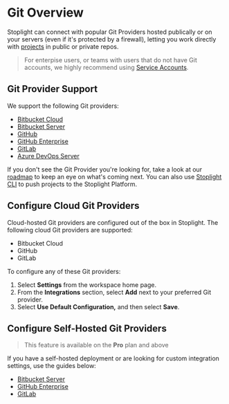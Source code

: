 # Git Overview

Stoplight can connect with popular Git Providers hosted publically or on your servers (even if it's protected by a firewall), letting you work directly with [projects](../../7.-projects/adding-projects.md) in public or private repos. 

> For enterpise users, or teams with users that do not have Git accounts, we highly recommend using [Service Accounts](h.service-accounts.md).

## Git Provider Support

We support the following Git providers:

- <i class="Icon fab fa-bitbucket fa-2x" style="color: rgb(32, 80, 129);"> </i> [Bitbucket Cloud](b.bitbucket-cloud.md)
- <i class="Icon fab fa-bitbucket fa-2x" style="color: rgb(32, 80, 129);" > </i> [Bitbucket Server](c.bitbucket-server.md)
- <i class="fab fa-github fa-2x"> </i> [GitHub](g.github.md)
- <i class="fab fa-github fa-2x"> </i> [GitHub Enterprise](d.github-enterprise.md)
- <i class="Icon fab fa-gitlab fa-2x" style="color: rgb(252, 109, 38);"> </i> [GitLab](e.gitlab.md)
- <i class="Icon fab fa-microsoft fa-2x" style="color: rgb(32, 80, 129);"> </i> [Azure DevOps Server](i.azure-devops-server.md)

If you don't see the Git Provider you're looking for, take a look at our [roadmap](https://roadmap.stoplight.io/) to keep an eye on what's coming next. You can also use [Stoplight CLI](../f.working-with-local-projects.md) to push projects to the Stoplight Platform.

## Configure Cloud Git Providers

Cloud-hosted Git providers are configured out of the box in Stoplight. The following cloud Git providers are supported:

- <i class="Icon fab fa-bitbucket fa-2x" style="color: rgb(32, 80, 129);" > </i> Bitbucket Cloud
- <i class="fab fa-github fa-2x"> </i> GitHub
- <i class="Icon fab fa-gitlab fa-2x" style="color: rgb(252, 109, 38);"> </i> GitLab

To configure any of these Git providers:

1. Select **Settings** from the workspace home page.
2. From the **Integrations** section, select **Add** next to your preferred Git provider.
3. Select **Use Default Configuration,** and then select **Save**. 

## Configure Self-Hosted Git Providers
<!-- theme: warning -->
> This feature is available on the **Pro** plan and above

If you have a self-hosted deployment or are looking for custom integration settings, use the guides below:

- [Bitbucket Server](c.bitbucket-server.md)
- [GitHub Enterprise](d.github-enterprise.md)
- [GitLab](e.gitlab.md)